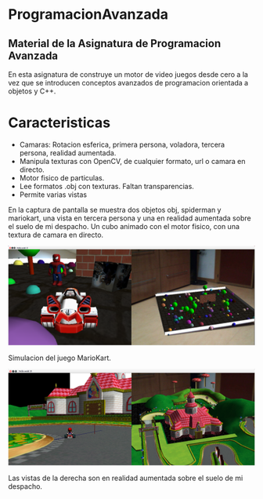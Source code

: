 # ProgramacionAvanzada
## Material de la Asignatura de Programacion Avanzada
En esta asignatura de construye un motor de video juegos desde cero a la vez que se introducen conceptos avanzados de programacion orientada a objetos y C++.

# Caracteristicas
* Camaras: Rotacion esferica, primera persona, voladora, tercera persona, realidad aumentada.
* Manipula texturas con OpenCV, de cualquier formato, url o camara en directo.
* Motor fisico de particulas.
* Lee formatos .obj con texturas. Faltan transparencias.
* Permite varias vistas

En la captura de pantalla se muestra dos objetos obj, spiderman y mariokart, una vista en tercera persona y una en realidad aumentada sobre el suelo de mi despacho. Un cubo animado con el motor fisico, con una textura de camara en directo.

![Screenshot](Screenshot_from_2018-12-10_18-58-44.png)

Simulacion del juego MarioKart. 

![Screenshot](MarioCarPA.png)

Las vistas de la derecha son en realidad aumentada sobre el suelo de mi despacho.
